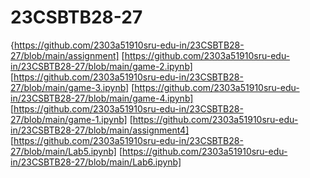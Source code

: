 
# 23CSBTB28-27
{https://github.com/2303a51910sru-edu-in/23CSBTB28-27/blob/main/assignment]
[https://github.com/2303a51910sru-edu-in/23CSBTB28-27/blob/main/game-2.ipynb]
[https://github.com/2303a51910sru-edu-in/23CSBTB28-27/blob/main/game-3.ipynb]
[https://github.com/2303a51910sru-edu-in/23CSBTB28-27/blob/main/game-4.ipynb]
[https://github.com/2303a51910sru-edu-in/23CSBTB28-27/blob/main/game-1.ipynb]
[https://github.com/2303a51910sru-edu-in/23CSBTB28-27/blob/main/assignment4]
[https://github.com/2303a51910sru-edu-in/23CSBTB28-27/blob/main/Lab5.ipynb]
[https://github.com/2303a51910sru-edu-in/23CSBTB28-27/blob/main/Lab6.ipynb]

